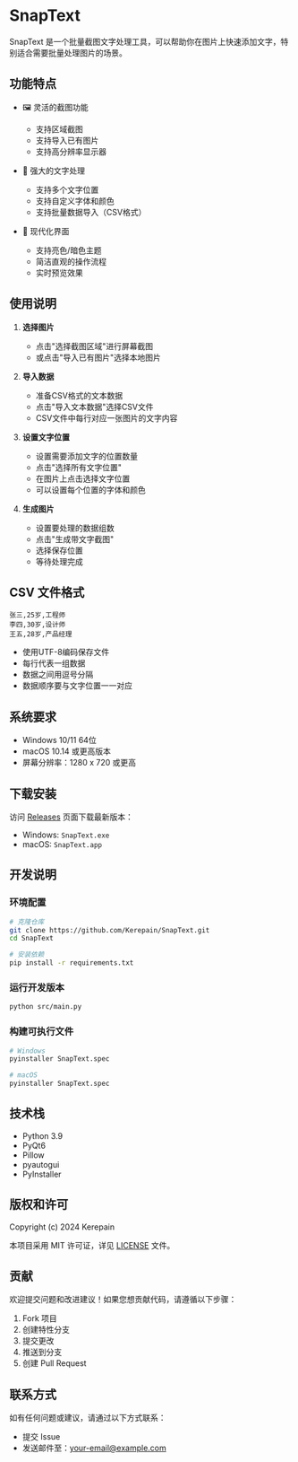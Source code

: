 # SnapText

SnapText 是一个批量截图文字处理工具，可以帮助你在图片上快速添加文字，特别适合需要批量处理图片的场景。

## 功能特点

- 🖼️ 灵活的截图功能
  - 支持区域截图
  - 支持导入已有图片
  - 支持高分辨率显示器

- 📝 强大的文字处理
  - 支持多个文字位置
  - 支持自定义字体和颜色
  - 支持批量数据导入（CSV格式）

- 🎨 现代化界面
  - 支持亮色/暗色主题
  - 简洁直观的操作流程
  - 实时预览效果

## 使用说明

1. **选择图片**
   - 点击"选择截图区域"进行屏幕截图
   - 或点击"导入已有图片"选择本地图片

2. **导入数据**
   - 准备CSV格式的文本数据
   - 点击"导入文本数据"选择CSV文件
   - CSV文件中每行对应一张图片的文字内容

3. **设置文字位置**
   - 设置需要添加文字的位置数量
   - 点击"选择所有文字位置"
   - 在图片上点击选择文字位置
   - 可以设置每个位置的字体和颜色

4. **生成图片**
   - 设置要处理的数据组数
   - 点击"生成带文字截图"
   - 选择保存位置
   - 等待处理完成

## CSV 文件格式

```csv
张三,25岁,工程师
李四,30岁,设计师
王五,28岁,产品经理
```

- 使用UTF-8编码保存文件
- 每行代表一组数据
- 数据之间用逗号分隔
- 数据顺序要与文字位置一一对应

## 系统要求

- Windows 10/11 64位
- macOS 10.14 或更高版本
- 屏幕分辨率：1280 x 720 或更高

## 下载安装

访问 [Releases](https://github.com/Kerepain/SnapText/releases) 页面下载最新版本：

- Windows: `SnapText.exe`
- macOS: `SnapText.app`

## 开发说明

### 环境配置

```bash
# 克隆仓库
git clone https://github.com/Kerepain/SnapText.git
cd SnapText

# 安装依赖
pip install -r requirements.txt
```

### 运行开发版本

```bash
python src/main.py
```

### 构建可执行文件

```bash
# Windows
pyinstaller SnapText.spec

# macOS
pyinstaller SnapText.spec
```

## 技术栈

- Python 3.9
- PyQt6
- Pillow
- pyautogui
- PyInstaller

## 版权和许可

Copyright (c) 2024 Kerepain

本项目采用 MIT 许可证，详见 [LICENSE](LICENSE) 文件。

## 贡献

欢迎提交问题和改进建议！如果您想贡献代码，请遵循以下步骤：

1. Fork 项目
2. 创建特性分支
3. 提交更改
4. 推送到分支
5. 创建 Pull Request

## 联系方式

如有任何问题或建议，请通过以下方式联系：

- 提交 Issue
- 发送邮件至：your-email@example.com 